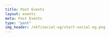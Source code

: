 ```yaml
---
title: Past Events
layout: events
meta: Past Events
type: "past"
img_header: /okf/social-og/start-social-og.png
---
```

